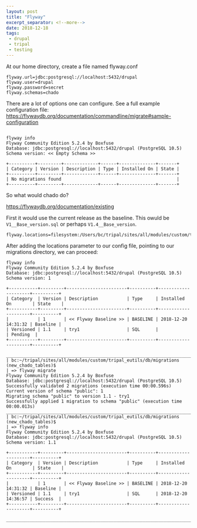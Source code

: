 ```yaml
---
layout: post
title: "Flyway"
excerpt_separator: <!--more-->
date: 2018-12-18
tags:
 - drupal
 - tripal
 - testing
---
```


At our home directory, create a file named flyway.conf


```
flyway.url=jdbc:postgresql://localhost:5432/drupal
flyway.user=drupal
flyway.password=secret
flyway.schemas=chado
```

There are a lot of options one can configure.
See a full example configuration file: https://flywaydb.org/documentation/commandline/migrate#sample-configuration



```

flyway info
Flyway Community Edition 5.2.4 by Boxfuse
Database: jdbc:postgresql://localhost:5432/drupal (PostgreSQL 10.5)
Schema version: << Empty Schema >>

+----------+---------+-------------+------+--------------+-------+
| Category | Version | Description | Type | Installed On | State |
+----------+---------+-------------+------+--------------+-------+
| No migrations found                                            |
+----------+---------+-------------+------+--------------+-------+

```

So what would chado do?

https://flywaydb.org/documentation/existing

First it would use the current release as the baseline.
This owuld be `V1__Base_version.sql` or perhaps `V1.4__Base_version`.


```
flyway.locations=filesystem:/Users/bc/tripal/sites/all/modules/custom/tripal_eutils/db/migrations

```
After adding the locations parameter to our config file, pointing to our migrations directory, we can proceed:


```
flyway info
Flyway Community Edition 5.2.4 by Boxfuse
Database: jdbc:postgresql://localhost:5432/drupal (PostgreSQL 10.5)
Schema version: 1

+-----------+---------+-----------------------+----------+---------------------+----------+
| Category  | Version | Description           | Type     | Installed On        | State    |
+-----------+---------+-----------------------+----------+---------------------+----------+
|           | 1       | << Flyway Baseline >> | BASELINE | 2018-12-20 14:31:32 | Baseline |
| Versioned | 1.1     | try1                  | SQL      |                     | Pending  |
+-----------+---------+-----------------------+----------+---------------------+----------+

________________________________________________________________________________
| bc:~/tripal/sites/all/modules/custom/tripal_eutils/db/migrations (new_chado_tables)$
| => flyway migrate
Flyway Community Edition 5.2.4 by Boxfuse
Database: jdbc:postgresql://localhost:5432/drupal (PostgreSQL 10.5)
Successfully validated 2 migrations (execution time 00:00.596s)
Current version of schema "public": 1
Migrating schema "public" to version 1.1 - try1
Successfully applied 1 migration to schema "public" (execution time 00:00.013s)
________________________________________________________________________________
| bc:~/tripal/sites/all/modules/custom/tripal_eutils/db/migrations (new_chado_tables)$
| => flyway info
Flyway Community Edition 5.2.4 by Boxfuse
Database: jdbc:postgresql://localhost:5432/drupal (PostgreSQL 10.5)
Schema version: 1.1

+-----------+---------+-----------------------+----------+---------------------+----------+
| Category  | Version | Description           | Type     | Installed On        | State    |
+-----------+---------+-----------------------+----------+---------------------+----------+
|           | 1       | << Flyway Baseline >> | BASELINE | 2018-12-20 14:31:32 | Baseline |
| Versioned | 1.1     | try1                  | SQL      | 2018-12-20 14:36:57 | Success  |
+-----------+---------+-----------------------+----------+---------------------+----------+

________________________________________________________________________________
```

